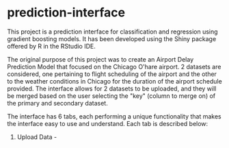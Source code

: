 # prediction-interface
This project is a prediction interface for classification and regression using gradient boosting models. It has been developed using the Shiny package offered by R in the RStudio IDE.

The original purpose of this project was to create an Airport Delay Prediction Model that focused on the Chicago O'hare airport. 2 datasets are considered, one pertaining to flight scheduling of the airport and the other to the weather conditions in Chicago for the duration of the airport schedule provided. The interface allows for 2 datasets to be uploaded, and they will be merged based on the user selecting the "key" (column to merge on) of the primary and secondary dataset. 

The interface has 6 tabs, each performing a unique functionality that makes the interface easy to use and understand. Each tab is described below: 
1) Upload Data - 
